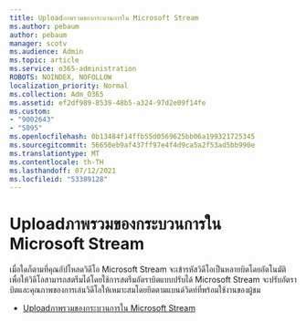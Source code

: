 ```yaml
---
title: Uploadภาพรวมของกระบวนการใน Microsoft Stream
ms.author: pebaum
author: pebaum
manager: scotv
ms.audience: Admin
ms.topic: article
ms.service: o365-administration
ROBOTS: NOINDEX, NOFOLLOW
localization_priority: Normal
ms.collection: Adm_O365
ms.assetid: ef2df989-8539-48b5-a324-97d2e09f14fe
ms.custom:
- "9002643"
- "5095"
ms.openlocfilehash: 0b13484f14ffb55d0569625bb06a199321725345
ms.sourcegitcommit: 56650eb9af437ff97e4f4d9ca5a2f53ad5bb990e
ms.translationtype: MT
ms.contentlocale: th-TH
ms.lasthandoff: 07/12/2021
ms.locfileid: "53389128"
---
```

# <a name="upload-process-overview-in-microsoft-stream"></a>Uploadภาพรวมของกระบวนการใน Microsoft Stream

เมื่อใดก็ตามที่คุณอัปโหลดวิดีโอ Microsoft Stream จะเข้ารหัสวิดีโอเป็นหลายบิตโดยอัตโนมัติ เพื่อให้วิดีโอสามารถสตรีมได้โดยใช้การสตรีมอัตราบิตแบบปรับได้ Microsoft Stream จะปรับอัตราบิตและคุณภาพของการเล่นวิดีโอให้เหมาะสมโดยยึดตามแบนด์วิดท์ที่พร้อมใช้งานของผู้ชม

- [Uploadภาพรวมของกระบวนการใน Microsoft Stream](/stream/upload-process-overview)
